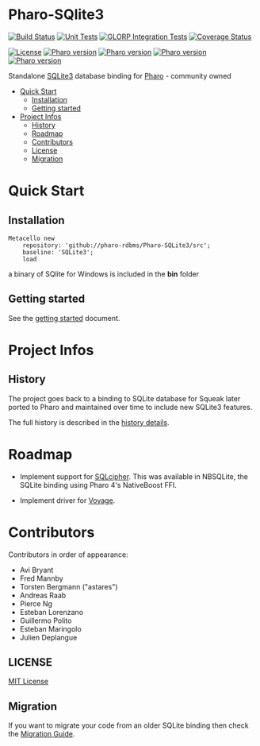 # Pharo-SQlite3
[![Build Status](https://travis-ci.org/pharo-rdbms/Pharo-SQLite3.svg?branch=master)](https://travis-ci.org/pharo-rdbms/Pharo-SQLite3)
[![Unit Tests](https://github.com/pharo-rdbms/Pharo-SQLite3/workflows/Unit%20Tests/badge.svg?branch=master)](https://github.com/pharo-rdbms/Pharo-SQLite3/actions?query=workflow%3AUnit%20Tests)
[![GLORP Integration Tests](https://github.com/pharo-rdbms/Pharo-SQLite3/workflows/GLORP%20Integration%20Tests/badge.svg?branch=master)](https://github.com/pharo-rdbms/Pharo-SQLite3/actions?query=workflow%3AGLORP%20Integration%20Tests)
[![Coverage Status](https://codecov.io/github/pharo-rdbms/Pharo-SQLite3/coverage.svg?branch=master)](https://codecov.io/gh/pharo-rdbms/Pharo-SQLite3/branch/master)

[![License](https://img.shields.io/badge/license-MIT-blue.svg)](LICENSE)
[![Pharo version](https://img.shields.io/badge/Pharo-6.1-%23aac9ff.svg)](https://pharo.org/download)
[![Pharo version](https://img.shields.io/badge/Pharo-7.0-%23aac9ff.svg)](https://pharo.org/download)
[![Pharo version](https://img.shields.io/badge/Pharo-8.0-%23aac9ff.svg)](https://pharo.org/download)
[![Pharo version](https://img.shields.io/badge/Pharo-9.0-%23aac9ff.svg)](https://pharo.org/download)

Standalone [SQLite3](https://www.sqlite.org) database binding for [Pharo](http://www.pharo.org) - community owned

- [Quick Start](#quick-start)
  * [Installation](#installation)
  * [Getting started](#getting-started)
- [Project Infos](#project-infos)
  * [History](#history)
  * [Roadmap](#roadmap)
  * [Contributors](#contributors)
  * [License](#license)
  * [Migration](#migration)

# Quick Start

## Installation

```Smalltalk
Metacello new
	repository: 'github://pharo-rdbms/Pharo-SQLite3/src';
	baseline: 'SQLite3';
	load
```

a binary of SQlite for Windows is included in the **bin** folder

## Getting started

See the [getting started](doc/getting_started.md) document.

# Project Infos

## History

The project goes back to a binding to SQLite database for Squeak later ported to Pharo and maintained over time to include new SQLite3 features.

The full history is described in the [history details](doc/history.md).

# Roadmap

- Implement support for
  [SQLcipher](https://github.com/sqlcipher/sqlcipher). This was available
  in NBSQLite, the SQLite binding using Pharo 4's NativeBoost FFI.

- Implement driver for [Voyage](https://github.com/pharo-nosql/voyage).

# Contributors

Contributors in order of appearance:

- Avi Bryant
- Fred Mannby
- Torsten Bergmann ("astares")
- Andreas Raab
- Pierce Ng
- Esteban Lorenzano
- Guillermo Polito
- Esteban Maringolo
- Julien Deplangue

## LICENSE
[MIT License](LICENSE)

## Migration

If you want to migrate your code from an older SQLite binding then check the [Migration Guide](doc/migration.md).
